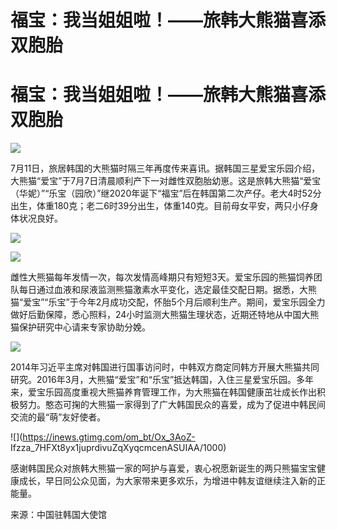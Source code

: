 # 福宝：我当姐姐啦！——旅韩大熊猫喜添双胞胎

# 福宝：我当姐姐啦！——旅韩大熊猫喜添双胞胎

![](https://inews.gtimg.com/om_bt/OmucMtmbMo01AUKpGBqJEtRxKlRMdc0PMFHuSRvzmmhAkAA/1000)

7月11日，旅居韩国的大熊猫时隔三年再度传来喜讯。据韩国三星爱宝乐园介绍，大熊猫“爱宝”于7月7日清晨顺利产下一对雌性双胞胎幼崽。这是旅韩大熊猫“爱宝（华妮）”“乐宝（园欣）”继2020年诞下“福宝”后在韩国第二次产仔。老大4时52分出生，体重180克；老二6时39分出生，体重140克。目前母女平安，两只小仔身体状况良好。

![](https://inews.gtimg.com/om_bt/Oil_P4SQlu4o0rW_aSot7A-p3Em7mGRBFuViyE_9VZL84AA/1000)

![](https://inews.gtimg.com/om_bt/ORyqYQ_N-u9LVX_UuwO3t4ijC3sLax14chScxS1L0XRMYAA/1000)

雌性大熊猫每年发情一次，每次发情高峰期只有短短3天。爱宝乐园的熊猫饲养团队每日通过血液和尿液监测熊猫激素水平变化，选定最佳交配日期。据悉，大熊猫“爱宝”“乐宝”于今年2月成功交配，怀胎5个月后顺利生产。期间，爱宝乐园全力做好后勤保障，悉心照料，24小时监测大熊猫生理状态，近期还特地从中国大熊猫保护研究中心请来专家协助分娩。

![](https://inews.gtimg.com/om_bt/O3SpE8qq_D_4_OgYLpmns3TDqUBChIM9aSu7jVjnpIhwEAA/1000)

2014年习近平主席对韩国进行国事访问时，中韩双方商定同韩方开展大熊猫共同研究。2016年3月，大熊猫“爱宝”和“乐宝”抵达韩国，入住三星爱宝乐园。多年来，爱宝乐园高度重视大熊猫养育管理工作，为大熊猫在韩国健康茁壮成长作出积极努力。憨态可掬的大熊猫一家得到了广大韩国民众的喜爱，成为了促进中韩民间交流的最“萌”友好使者。

![](https://inews.gtimg.com/om_bt/Ox_3AoZ-
Ifzza_7HFXt8yx1juprdivuZqXyqcmcenASUIAA/1000)

感谢韩国民众对旅韩大熊猫一家的呵护与喜爱，衷心祝愿新诞生的两只熊猫宝宝健康成长，早日同公众见面，为大家带来更多欢乐，为增进中韩友谊继续注入新的正能量。

来源：中国驻韩国大使馆

